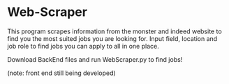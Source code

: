 # Web-Scraper

This program scrapes information from the monster and indeed website to find you the most suited jobs you are looking for. Input field, location and job role to find jobs you can apply to all in one place. 

Download BackEnd files and run WebScraper.py to find jobs!

(note: front end still being developed)
